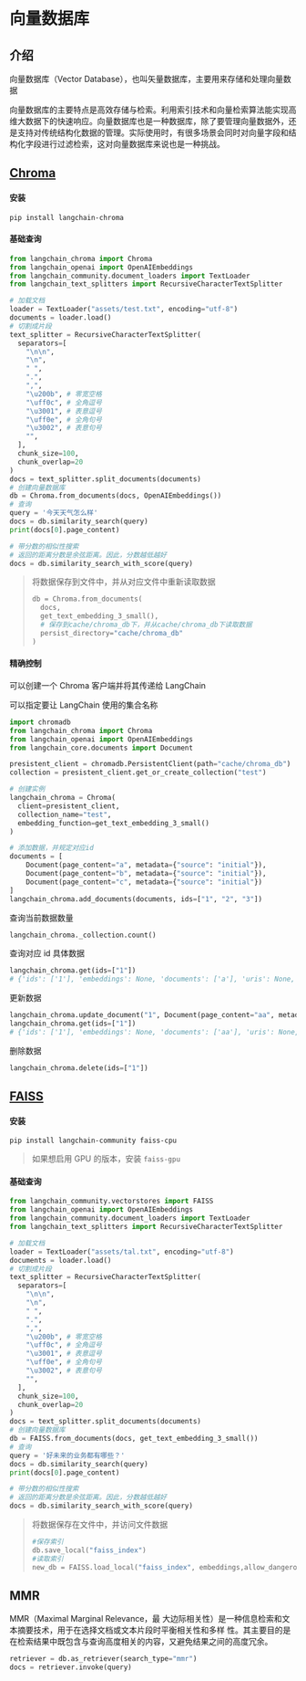 # 向量数据库

## 介绍
向量数据库（Vector Database），也叫矢量数据库，主要用来存储和处理向量数据

向量数据库的主要特点是高效存储与检索。利用索引技术和向量检索算法能实现高维大数据下的快速响应。向量数据库也是一种数据库，除了要管理向量数据外，还是支持对传统结构化数据的管理。实际使用时，有很多场景会同时对向量字段和结构化字段进行过滤检索，这对向量数据库来说也是一种挑战。

## [Chroma](https://docs.trychroma.com/docs/overview/introduction)

#### 安装

```shell
pip install langchain-chroma
```

#### 基础查询

```python
from langchain_chroma import Chroma
from langchain_openai import OpenAIEmbeddings
from langchain_community.document_loaders import TextLoader
from langchain_text_splitters import RecursiveCharacterTextSplitter

# 加载文档
loader = TextLoader("assets/test.txt", encoding="utf-8")
documents = loader.load()
# 切割成片段
text_splitter = RecursiveCharacterTextSplitter(
  separators=[
    "\n\n",
    "\n",
    " ",
    ".",
    ",",
    "\u200b", # 零宽空格
    "\uff0c", # 全角逗号
    "\u3001", # 表意逗号
    "\uff0e", # 全角句号
    "\u3002", # 表意句号
    "",
  ],
  chunk_size=100,
  chunk_overlap=20
)
docs = text_splitter.split_documents(documents)
# 创建向量数据库
db = Chroma.from_documents(docs, OpenAIEmbeddings())
# 查询
query = '今天天气怎么样'
docs = db.similarity_search(query)
print(docs[0].page_content)

# 带分数的相似性搜索
# 返回的距离分数是余弦距离。因此，分数越低越好
docs = db.similarity_search_with_score(query)
```

> 将数据保存到文件中，并从对应文件中重新读取数据
>
> ```python
> db = Chroma.from_documents(
>   docs,
>   get_text_embedding_3_small(),
>   # 保存到cache/chroma_db下，并从cache/chroma_db下读取数据
>   persist_directory="cache/chroma_db"
> )
> ```

#### 精确控制

可以创建一个 Chroma 客户端并将其传递给 LangChain

可以指定要让 LangChain 使用的集合名称

```python
import chromadb
from langchain_chroma import Chroma
from langchain_openai import OpenAIEmbeddings
from langchain_core.documents import Document

presistent_client = chromadb.PersistentClient(path="cache/chroma_db")
collection = presistent_client.get_or_create_collection("test")

# 创建实例
langchain_chroma = Chroma(
  client=presistent_client,
  collection_name="test",
  embedding_function=get_text_embedding_3_small()
)

# 添加数据，并规定对应id
documents = [
    Document(page_content="a", metadata={"source": "initial"}),
    Document(page_content="b", metadata={"source": "initial"}),
    Document(page_content="c", metadata={"source": "initial"})
]
langchain_chroma.add_documents(documents, ids=["1", "2", "3"])
```

查询当前数据数量

```python
langchain_chroma._collection.count()
```

查询对应 id 具体数据

```python
langchain_chroma.get(ids=["1"])
# {'ids': ['1'], 'embeddings': None, 'documents': ['a'], 'uris': None, 'data': None, 'metadatas': [None], 'included': [<IncludeEnum.documents: 'documents'>, <IncludeEnum.metadatas: 'metadatas'>]}
```

更新数据

```python
langchain_chroma.update_document("1", Document(page_content="aa", metadata={"source": "updated"}))
langchain_chroma.get(ids=["1"])
# {'ids': ['1'], 'embeddings': None, 'documents': ['aa'], 'uris': None, 'data': None, 'metadatas': [{'source': 'updated'}], 'included': [<IncludeEnum.documents: 'documents'>, <IncludeEnum.metadatas: 'metadatas'>]}
```

删除数据

```python
langchain_chroma.delete(ids=["1"])
```

## [FAISS](https://faiss.ai/)

#### 安装

```shell
pip install langchain-community faiss-cpu
```

> 如果想启用 GPU 的版本，安装 `faiss-gpu`

#### 基础查询

```python
from langchain_community.vectorstores import FAISS
from langchain_openai import OpenAIEmbeddings
from langchain_community.document_loaders import TextLoader
from langchain_text_splitters import RecursiveCharacterTextSplitter

# 加载文档
loader = TextLoader("assets/tal.txt", encoding="utf-8")
documents = loader.load()
# 切割成片段
text_splitter = RecursiveCharacterTextSplitter(
  separators=[
    "\n\n",
    "\n",
    " ",
    ".",
    ",",
    "\u200b", # 零宽空格
    "\uff0c", # 全角逗号
    "\u3001", # 表意逗号
    "\uff0e", # 全角句号
    "\u3002", # 表意句号
    "",
  ],
  chunk_size=100,
  chunk_overlap=20
)
docs = text_splitter.split_documents(documents)
# 创建向量数据库
db = FAISS.from_documents(docs, get_text_embedding_3_small())
# 查询
query = '好未来的业务都有哪些？'
docs = db.similarity_search(query)
print(docs[0].page_content)

# 带分数的相似性搜索
# 返回的距离分数是余弦距离。因此，分数越低越好
docs = db.similarity_search_with_score(query)
```

> 将数据保存在文件中，并访问文件数据
>
> ```python
> #保存索引
> db.save_local("faiss_index")
> #读取索引
> new_db = FAISS.load_local("faiss_index", embeddings,allow_dangerous_deserialization=True)
> ```

## MMR

MMR（Maximal Marginal Relevance，最 大边际相关性）是一种信息检索和文本摘要技术，用于在选择文档或文本片段时平衡相关性和多样 性。其主要目的是在检索结果中既包含与查询高度相关的内容，又避免结果之间的高度冗余。

```python
retriever = db.as_retriever(search_type="mmr")
docs = retriever.invoke(query)
```



